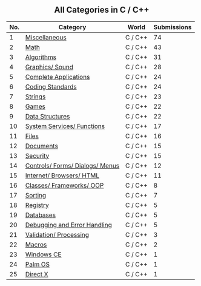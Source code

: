 ﻿<div align="center">

## All Categories in C / C\+\+

</div>

No.  | Category | World | Submissions
---- | -------- | ----- | -----------
1 | [Miscellaneous](../ByCategory/miscellaneous__3-1.md) | C / C\+\+ | 74
2 | [Math](../ByCategory/math__3-12.md) | C / C\+\+ | 43
3 | [Algorithms](../ByCategory/algorithms__3-29.md) | C / C\+\+ | 31
4 | [Graphics/ Sound](../ByCategory/graphics-sound__3-15.md) | C / C\+\+ | 28
5 | [Complete Applications](../ByCategory/complete-applications__3-7.md) | C / C\+\+ | 24
6 | [Coding Standards](../ByCategory/coding-standards__3-32.md) | C / C\+\+ | 24
7 | [Strings](../ByCategory/strings__3-26.md) | C / C\+\+ | 23
8 | [Games](../ByCategory/games__3-13.md) | C / C\+\+ | 22
9 | [Data Structures](../ByCategory/data-structures__3-8.md) | C / C\+\+ | 22
10 | [System Services/ Functions](../ByCategory/system-services-functions__3-23.md) | C / C\+\+ | 17
11 | [Files](../ByCategory/files__3-2.md) | C / C\+\+ | 16
12 | [Documents](../ByCategory/documents__3-27.md) | C / C\+\+ | 15
13 | [Security](../ByCategory/security__3-14.md) | C / C\+\+ | 15
14 | [Controls/ Forms/ Dialogs/ Menus](../ByCategory/controls-forms-dialogs-menus__3-3.md) | C / C\+\+ | 12
15 | [Internet/ Browsers/ HTML](../ByCategory/internet-browsers-html__3-9.md) | C / C\+\+ | 11
16 | [Classes/ Frameworks/ OOP](../ByCategory/classes-frameworks-oop__3-31.md) | C / C\+\+ | 8
17 | [Sorting](../ByCategory/sorting__3-24.md) | C / C\+\+ | 7
18 | [Registry](../ByCategory/registry__3-11.md) | C / C\+\+ | 5
19 | [Databases](../ByCategory/databases__3-5.md) | C / C\+\+ | 5
20 | [Debugging and Error Handling](../ByCategory/debugging-and-error-handling__3-6.md) | C / C\+\+ | 5
21 | [Validation/ Processing](../ByCategory/validation-processing__3-16.md) | C / C\+\+ | 3
22 | [Macros](../ByCategory/macros__3-28.md) | C / C\+\+ | 2
23 | [Windows CE](../ByCategory/windows-ce__3-30.md) | C / C\+\+ | 1
24 | [Palm OS](../ByCategory/palm-os__3-35.md) | C / C\+\+ | 1
25 | [Direct X](../ByCategory/direct-x__3-34.md) | C / C\+\+ | 1
